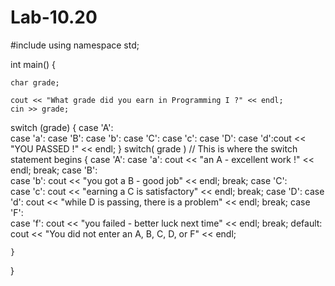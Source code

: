 # Lab-10.20
#include <iostream>
using namespace std;

int main() {

	char grade;
  
	cout << "What grade did you earn in Programming I ?" << endl;
	cin >> grade;
  
  switch (grade)
 { case 'A':       
  case 'a': 
  case 'B':
  case 'b': 
  case 'C':
  case 'c':
  case 'D':
  case 'd':cout << "YOU PASSED !" << endl;
 }
	switch( grade )  // This is where the switch statement begins
  {
  	case 'A': 
    case 'a':  cout << "an A - excellent work !" << endl;
  		       break;
  	case 'B':  
    case 'b':  cout << "you got a B - good job" << endl;
  		       break;
  	case 'C':  
    case 'c':  cout << "earning a C is satisfactory" << endl;
  		       break;
  	case 'D': 
    case 'd':  cout << "while  D is passing, there is a problem" << endl;
  		       break;
    case 'F':  
    case 'f':  cout << "you failed - better luck next time" << endl;
  		       break;
    default:   cout << "You did not enter an A, B, C, D, or F" << endl;

	}
 
 


}
